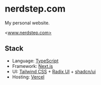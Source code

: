 # nerdstep.com

My personal website.

<www.nerdstep.com>

## Stack

- Language: [TypeScript](https://www.typescriptlang.org/)
- Framework: [Next.js](https://nextjs.org/)
- UI: [Tailwind CSS](https://tailwindcss.com/) + [Radix UI](https://www.radix-ui.com/) + [shadcn/ui](https://ui.shadcn.com/)
- Hosting: [Vercel](https://vercel.com/)
